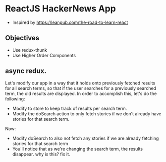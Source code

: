 # ReactJS HackerNews App
* Inspired by https://leanpub.com/the-road-to-learn-react

## Objectives
- Use redux-thunk
- Use Higher Order Components

## async redux.
Let's modify our app in a way that it holds onto previously fetched results for all search terms, so that if the user searches for a previously searched term, the old results are displayed. In order to accomplish this, let's do the following:

- Modify to store to keep track of results per search term.
- Modify the doSearch action to only fetch stories if we don't already have stories for that search term.

Now:
- Modify doSearch to also not fetch any stories if we are already fetching stories for that search term
- You'll notice that as we're changing the search term, the results disappear. why is this? fix it.
